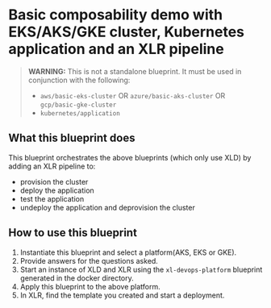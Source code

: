 # Basic composability demo with EKS/AKS/GKE cluster, Kubernetes application and an XLR pipeline

> **WARNING:** This is not a standalone blueprint. It must be used in conjunction with the following:
>
> * `aws/basic-eks-cluster` OR `azure/basic-aks-cluster` OR `gcp/basic-gke-cluster`
> * `kubernetes/application`

## What this blueprint does

This blueprint orchestrates the above blueprints (which only use XLD) by adding an XLR pipeline to:
* provision the cluster
* deploy the application
* test the application
* undeploy the application and deprovision the cluster

## How to use this blueprint

1. Instantiate this blueprint and select a platform(AKS, EKS or GKE).
1. Provide answers for the questions asked.
1. Start an instance of XLD and XLR using the `xl-devops-platform` blueprint generated in the docker directory.
1. Apply this blueprint to the above platform.
1. In XLR, find the template you created and start a deployment.
